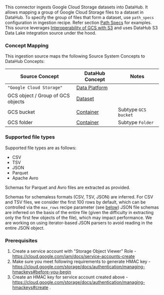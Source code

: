 This connector ingests Google Cloud Storage datasets into DataHub. It allows mapping a group of Google Cloud Storage files to a dataset in DataHub. 
To specify the group of files that form a dataset, use `path_specs` configuration in ingestion recipe. Refer section [Path Specs](https://datahubproject.io/docs/generated/ingestion/sources/gcs/#path-specs) for examples.
This source leverages [Interoperability of GCS with S3](https://cloud.google.com/storage/docs/interoperability)
and uses DataHub S3 Data Lake integration source under the hood.


### Concept Mapping

This ingestion source maps the following Source System Concepts to DataHub Concepts:

| Source Concept                    | DataHub Concept                                                                            | Notes                |
| --------------------------------- | ------------------------------------------------------------------------------------------ | -------------------- |
| `"Google Cloud Storage"`          | [Data Platform](https://datahubproject.io/docs/generated/metamodel/entities/dataPlatform/) |                      |
| GCS object / Group of GCS objects | [Dataset](https://datahubproject.io/docs/generated/metamodel/entities/dataset/)            |                      |
| GCS bucket                        | [Container](https://datahubproject.io/docs/generated/metamodel/entities/container/)        | Subtype `GCS bucket` |
| GCS folder                        | [Container](https://datahubproject.io/docs/generated/metamodel/entities/container/)        | Subtype `Folder`     |


### Supported file types
Supported file types are as follows:

- CSV
- TSV
- JSON
- Parquet
- Apache Avro

Schemas for Parquet and Avro files are extracted as provided.

Schemas for schemaless formats (CSV, TSV, JSON) are inferred. For CSV and TSV files, we consider the first 100 rows by default, which can be controlled via the `max_rows` recipe parameter (see [below](#config-details))
JSON file schemas are inferred on the basis of the entire file (given the difficulty in extracting only the first few objects of the file), which may impact performance.
We are working on using iterator-based JSON parsers to avoid reading in the entire JSON object.


### Prerequisites
1. Create a service account with "Storage Object Viewer" Role - https://cloud.google.com/iam/docs/service-accounts-create
2. Make sure you meet following requirements to generate HMAC key - https://cloud.google.com/storage/docs/authentication/managing-hmackeys#before-you-begin
3. Create an HMAC key for service account created above - https://cloud.google.com/storage/docs/authentication/managing-hmackeys#create .
